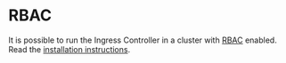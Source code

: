 # RBAC

It is possible to run the Ingress Controller in a cluster with
[RBAC](https://kubernetes.io/docs/admin/authorization/rbac/) enabled.
Read the [installation instructions](https://docs.nginx.com/nginx-ingress-controller/installation/installation-with-manifests/).
